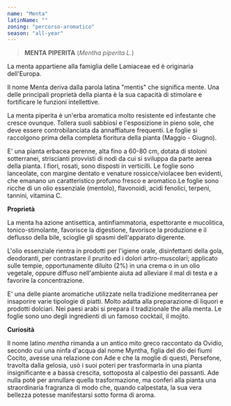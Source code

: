 ```yaml
---
name: "Menta"
latinName: ""
zoning: "percorso-aromatico"
season: "all-year"
---
```


> **MENTA PIPERITA** (*Mentha piperita L.*)

La menta appartiene alla famiglia delle Lamiaceae ed è originaria
dell'Europa.

Il nome Menta deriva dalla parola latina "mentis" che significa mente.
Una delle principali proprietà della pianta è la sua capacità di
stimolare e fortificare le funzioni intellettive.

La menta piperita è un'erba aromatica molto resistente ed infestante
che cresce ovunque. Tollera suoli sabbiosi e l\'esposizione in
pieno sole, che deve essere controbilanciata da annaffiature frequenti.
Le foglie si raccolgono prima della completa fioritura della pianta
(Maggio - Giugno).

E' una pianta erbacea perenne, alta fino a 60-80 cm, dotata di stoloni
sotterranei, striscianti provvisti di nodi da cui si sviluppa da parte
aerea della pianta. I fiori, rosati, sono disposti in verticilli. Le
foglie sono lanceolate, con margine dentato e venature rossicce/violacee
ben evidenti, che emanano un caratteristico profumo fresco e
aromatico.Le foglie sono ricche di un olio essenziale (mentolo),
flavonoidi, acidi fenolici, terpeni, tannini, vitamina C.

**Proprietà**

La menta ha azione antisettica, antinfiammatoria, espettorante e
mucolitica, tonico-stimolante, favorisce la digestione, favorisce la
produzione e il deflusso della bile, scioglie gli spasmi dell'apparato
digerente.

L'olio essenziale rientra in prodotti per l'igiene orale, disinfettanti
della gola, deodoranti, per contrastare il prurito ed i dolori
artro-muscolari; applicato sulle tempie, opportunamente diluito (2%) in
una crema o in un olio vegetale, oppure diffuso nell'ambiente aiuta ad
alleviare il mal di testa e a favorire la concentrazione.

E' una delle piante aromatiche utilizzate nella tradizione mediterranea
per insaporire varie tipologie di piatti. Molto adatta alla preparazione
di liquori e prodotti dolciari. Nei paesi arabi si prepara il
tradizionale the alla menta. Le foglie sono uno degli ingredienti di un
famoso cocktail, il mojito.

**Curiosità**

Il nome latino *mentha* rimanda a un antico mito greco raccontato da
Ovidio, secondo cui una ninfa d'acqua dal nome Myntha, figlia del dio
dei fiumi Cocito, avesse una relazione con Ade e che la moglie di
questi, Persefone, travolta dalla gelosia, usò i suoi poteri per
trasformarla in una pianta insignificante e a bassa crescita, sottoposta
al calpestio dei passanti. Ade nulla poté per annullare quella
trasformazione, ma conferì alla pianta una straordinaria fragranza di
modo che, quando calpestata, la sua vera bellezza potesse manifestarsi
sotto forma di aroma.
